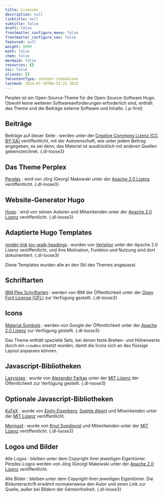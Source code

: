 ```yaml
---
title: Lizenzen
description: null
linktitle: null
subtitle: false
draft: false
frontmatter_configure_menu: false
frontmatter_configure_seo: false
featured: null
weight: 9999
math: false
chem: false
mermaid: false
resources: {}
toc: false
aliases: []
fmContentType: content-standalone
lastmod: 2024-07-19T06:52:25.301Z
---
```


Perplex ist ein Open-Source-Theme für die Open-Source-Software Hugo. Obwohl keine weiteren Softwareanforderungen erforderlich sind, enthält das Theme und die Beiträge externe Software und Inhalte.
{.p-first}
<!--more-->

## Beiträge

Beiträge auf dieser Seite
: werden unter der [Creative Commons Lizenz (CC BY-SA)][cc4] veröffentlicht, mit der Autorenschaft, wie unter jedem Beitrag angegeben, es sei denn, das Material ist ausdrücklich mit anderen Quellen gekennzeichnet.
{.dl-loose3}

## Das Theme Perplex

[Perplex][theme]
: wird von Jörg (Georg) Makowski unter der [Apache 2.0 Lizenz][theme_license] veröffentlicht.
{.dl-loose3}

## Website-Generator Hugo

[Hugo][hugo]
: wird von seinen Autoren und Mitwirkenden unter der [Apache 2.0 Lizenz](https://github.com/gohugoio/hugo/blob/master/LICENSE) veröffentlicht.
{.dl-loose3}

## Adaptierte Hugo Templates

[render-link](https://www.veriphor.com/articles/link-and-image-render-hooks/)
[toc-walk-headings](https://www.veriphor.com/articles/tables-of-content/)
: wurden von [Veriphor](https://www.veriphor.com) unter der Apache 2.0 Lizenz veröffentlicht, und ihre Motivation, Funktion und Nutzung sind dort dokumentiert.
{.dl-loose3}

Diese Templates wurden alle an den Stil des Themes angepasst.

## Schriftarten

[IBM Plex Schriftarten](https://www.ibm.com/plex/)
: werden von IBM der Öffentlichkeit unter der [Open Font License (OFL)](https://github.com/IBM/plex/blob/master/LICENSE.txt) zur Verfügung gestellt.
{.dl-loose3}

## Icons

[Material Symbols](https://fonts.google.com/icons)
: werden von Google der Öffentlichkeit unter der [Apache 2.0 Lizenz](https://github.com/google/material-design-icons/blob/master/LICENSE) zur Verfügung gestellt.
{.dl-loose3}

Das Theme enthält spezielle Sets, bei denen feste Breiten- und Höhenwerte durch ein `viewBox` ersetzt wurden, damit die Icons sich an das flüssige Layout anpassen können.

## Javascript-Bibliotheken

[Lazysizes](https://github.com/aFarkas/lazysizes)
: wurde von [Alexander Farkas](https://github.com/aFarkas) unter der [MIT Lizenz](https://github.com/aFarkas/lazysizes/blob/gh-pages/LICENSE) der Öffentlichkeit zur Verfügung gestellt.
{.dl-loose3}

## Optionale Javascript-Bibliotheken

[KaTeX][katex]
: wurde von [Emily Eisenberg](https://github.com/xymostech), [Sophie Alpert](https://github.com/sophiebits) und Mitwirkenden unter der [MIT Lizenz](https://github.com/KaTeX/KaTeX/blob/main/LICENSE) veröffentlicht.

[Mermaid][mermaid]
: wurde von [Knut Sveidqvist](https://github.com/knsv) und Mitwirkenden unter der [MIT Lizenz](https://github.com/mermaid-js/mermaid/blob/develop/LICENSE) veröffentlicht.
{.dl-loose3}

## Logos und Bilder

Alle Logos
: bleiben unter dem Copyright ihrer jeweiligen Eigentümer. Perplex-Logos werden von Jörg (Georg) Makowski unter der [Apache 2.0 Lizenz][theme_license] veröffentlicht.

Alle Bilder
: bleiben unter dem Copyright ihrer jeweiligen Eigentümer. Die Bildunterschrift erwähnt normalerweise den Autor und einen Link zur Quelle, außer bei Bildern der Gemeinfreiheit.
{.dl-loose3}

[theme]: https://github.com/bowman2001/perplex
[theme_license]: https://github.com/bowman2001/perplex/blob/main/LICENSE
[hugo]: https://gohugo.io
[katex]: https://katex.org
[mermaid]: https://mermaid-js.github.io/mermaid
[cc4]: https://creativecommons.org/licenses/by-sa/4.0/legalcode
